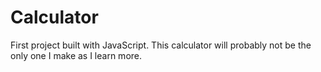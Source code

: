 # Calculator

First project built with JavaScript. This calculator will probably not be the only one I make as I learn more.
